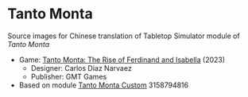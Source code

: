 # Tanto Monta
Source images for Chinese translation of Tabletop Simulator module of *Tanto Monta*

- Game: [Tanto Monta: The Rise of Ferdinand and Isabella](https://www.gmtgames.com/p-884-tanto-monta-the-rise-of-ferdinand-and-isabella.aspx) (2023)
  - Designer: Carlos Diaz Narvaez
  - Publisher: GMT Games
- Based on module [Tanto Monta Custom](https://steamcommunity.com/sharedfiles/filedetails/?id=3158794816) 3158794816

